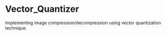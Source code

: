 # Vector_Quantizer
Implementing image compression/decompression using vector quantization technique.
